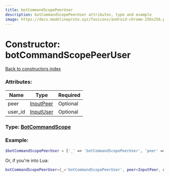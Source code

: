 ```yaml
---
title: botCommandScopePeerUser
description: botCommandScopePeerUser attributes, type and example
image: https://docs.madelineproto.xyz/favicons/android-chrome-256x256.png
---
```

# Constructor: botCommandScopePeerUser  
[Back to constructors index](index.md)



### Attributes:

| Name     |    Type       | Required |
|----------|---------------|----------|
|peer|[InputPeer](../types/InputPeer.md) | Optional|
|user\_id|[InputUser](../types/InputUser.md) | Optional|



### Type: [BotCommandScope](../types/BotCommandScope.md)


### Example:

```php
$botCommandScopePeerUser = ['_' => 'botCommandScopePeerUser', 'peer' => InputPeer, 'user_id' => InputUser];
```  


Or, if you're into Lua:

```lua
botCommandScopePeerUser={_='botCommandScopePeerUser', peer=InputPeer, user_id=InputUser}

```


